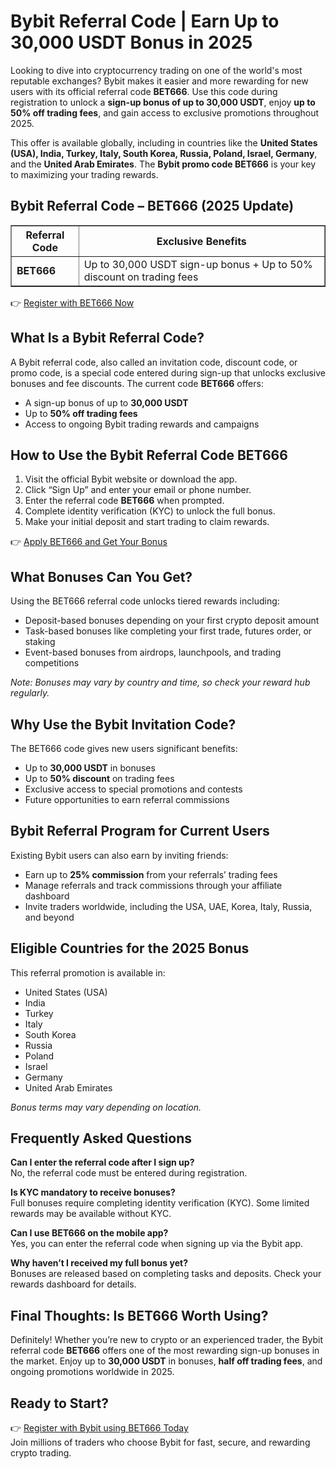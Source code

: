 <h1>Bybit Referral Code | Earn Up to 30,000 USDT Bonus in 2025</h1>
<p>Looking to dive into cryptocurrency trading on one of the world's most reputable exchanges? Bybit makes it easier and more rewarding for new users with its official referral code <strong>BET666</strong>. Use this code during registration to unlock a <strong>sign-up bonus of up to 30,000 USDT</strong>, enjoy <strong>up to 50% off trading fees</strong>, and gain access to exclusive promotions throughout 2025.</p>
<p>This offer is available globally, including in countries like the <strong>United States (USA), India, Turkey, Italy, South Korea, Russia, Poland, Israel, Germany</strong>, and the <strong>United Arab Emirates</strong>. The <strong>Bybit promo code BET666</strong> is your key to maximizing your trading rewards.</p>

<h2>Bybit Referral Code – BET666 (2025 Update)</h2>
<table border="1" cellpadding="8" cellspacing="0">
<tr>
<th>Referral Code</th>
<th>Exclusive Benefits</th>
</tr>
<tr>
<td><strong>BET666</strong></td>
<td>Up to 30,000 USDT sign-up bonus + Up to 50% discount on trading fees</td>
</tr>
</table>
<p>👉 <a href="https://partner.bybit.com/b/bet666">Register with BET666 Now</a></p>

<h2>What Is a Bybit Referral Code?</h2>
<p>A Bybit referral code, also called an invitation code, discount code, or promo code, is a special code entered during sign-up that unlocks exclusive bonuses and fee discounts. The current code <strong>BET666</strong> offers:</p>
<ul>
<li>A sign-up bonus of up to <strong>30,000 USDT</strong></li>
<li>Up to <strong>50% off trading fees</strong></li>
<li>Access to ongoing Bybit trading rewards and campaigns</li>
</ul>

<h2>How to Use the Bybit Referral Code BET666</h2>
<ol>
<li>Visit the official Bybit website or download the app.</li>
<li>Click “Sign Up” and enter your email or phone number.</li>
<li>Enter the referral code <strong>BET666</strong> when prompted.</li>
<li>Complete identity verification (KYC) to unlock the full bonus.</li>
<li>Make your initial deposit and start trading to claim rewards.</li>
</ol>
<p>👉 <a href="https://partner.bybit.com/b/bet666">Apply BET666 and Get Your Bonus</a></p>

<h2>What Bonuses Can You Get?</h2>
<p>Using the BET666 referral code unlocks tiered rewards including:</p>
<ul>
<li>Deposit-based bonuses depending on your first crypto deposit amount</li>
<li>Task-based bonuses like completing your first trade, futures order, or staking</li>
<li>Event-based bonuses from airdrops, launchpools, and trading competitions</li>
</ul>
<p><em>Note: Bonuses may vary by country and time, so check your reward hub regularly.</em></p>

<h2>Why Use the Bybit Invitation Code?</h2>
<p>The BET666 code gives new users significant benefits:</p>
<ul>
<li>Up to <strong>30,000 USDT</strong> in bonuses</li>
<li>Up to <strong>50% discount</strong> on trading fees</li>
<li>Exclusive access to special promotions and contests</li>
<li>Future opportunities to earn referral commissions</li>
</ul>

<h2>Bybit Referral Program for Current Users</h2>
<p>Existing Bybit users can also earn by inviting friends:</p>
<ul>
<li>Earn up to <strong>25% commission</strong> from your referrals’ trading fees</li>
<li>Manage referrals and track commissions through your affiliate dashboard</li>
<li>Invite traders worldwide, including the USA, UAE, Korea, Italy, Russia, and beyond</li>
</ul>

<h2>Eligible Countries for the 2025 Bonus</h2>
<p>This referral promotion is available in:</p>
<ul>
<li>United States (USA)</li>
<li>India</li>
<li>Turkey</li>
<li>Italy</li>
<li>South Korea</li>
<li>Russia</li>
<li>Poland</li>
<li>Israel</li>
<li>Germany</li>
<li>United Arab Emirates</li>
</ul>
<p><em>Bonus terms may vary depending on location.</em></p>

<h2>Frequently Asked Questions</h2>
<p><strong>Can I enter the referral code after I sign up?</strong><br>No, the referral code must be entered during registration.</p>
<p><strong>Is KYC mandatory to receive bonuses?</strong><br>Full bonuses require completing identity verification (KYC). Some limited rewards may be available without KYC.</p>
<p><strong>Can I use BET666 on the mobile app?</strong><br>Yes, you can enter the referral code when signing up via the Bybit app.</p>
<p><strong>Why haven’t I received my full bonus yet?</strong><br>Bonuses are released based on completing tasks and deposits. Check your rewards dashboard for details.</p>

<h2>Final Thoughts: Is BET666 Worth Using?</h2>
<p>Definitely! Whether you’re new to crypto or an experienced trader, the Bybit referral code <strong>BET666</strong> offers one of the most rewarding sign-up bonuses in the market. Enjoy up to <strong>30,000 USDT</strong> in bonuses, <strong>half off trading fees</strong>, and ongoing promotions worldwide in 2025.</p>

<h2>Ready to Start?</h2>
<p>👉 <a href="https://partner.bybit.com/b/bet666">Register with Bybit using BET666 Today</a><br>Join millions of traders who choose Bybit for fast, secure, and rewarding crypto trading.</p>
